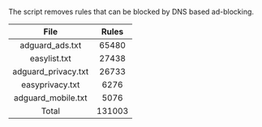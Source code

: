 The script removes rules that can be blocked by DNS based ad-blocking.


| File | Rules |
|:----:|:-----:|
| adguard_ads.txt | 65480 |
| easylist.txt | 27438 |
| adguard_privacy.txt | 26733 |
| easyprivacy.txt | 6276 |
| adguard_mobile.txt | 5076 |
| Total | 131003 |
